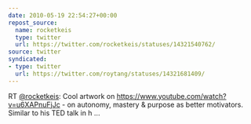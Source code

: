 ```yaml
---
date: 2010-05-19 22:54:27+00:00
repost_source:
  name: rocketkeis
  type: twitter
  url: https://twitter.com/rocketkeis/statuses/14321540762/
source: twitter
syndicated:
- type: twitter
  url: https://twitter.com/roytang/statuses/14321681409/
---
```


RT [@rocketkeis](https://twitter.com/rocketkeis/): Cool artwork on https://www.youtube.com/watch?v=u6XAPnuFjJc - on autonomy, mastery & purpose as better motivators. Similar to his TED talk in h ...